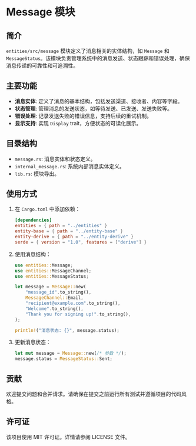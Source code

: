 # Message 模块

## 简介

`entities/src/message` 模块定义了消息相关的实体结构，如 `Message` 和 `MessageStatus`。该模块负责管理系统中的消息发送、状态跟踪和错误处理，确保消息传递的可靠性和可追溯性。

## 主要功能

- **消息实体**: 定义了消息的基本结构，包括发送渠道、接收者、内容等字段。
- **状态管理**: 管理消息的发送状态，如等待发送、已发送、发送失败等。
- **错误处理**: 记录发送失败的错误信息，支持后续的重试机制。
- **显示支持**: 实现 `Display` trait，方便状态的可读化展示。

## 目录结构

- `message.rs`: 消息实体和状态定义。
- `internal_message.rs`: 系统内部消息实体定义。
- `lib.rs`: 模块导出。

## 使用方式

1. 在 `Cargo.toml` 中添加依赖：
    ```toml
    [dependencies]
    entities = { path = "../entities" }
    entity-base = { path = "../entity-base" }
    entity-derive = { path = "../entity-derive" }
    serde = { version = "1.0", features = ["derive"] }
    ```

2. 使用消息结构：
    ```rust
    use entities::Message;
    use entities::MessageChannel;
    use entities::MessageStatus;

    let message = Message::new(
        "message_id".to_string(),
        MessageChannel::Email,
        "recipient@example.com".to_string(),
        "Welcome".to_string(),
        "Thank you for signing up!".to_string(),
    );

    println!("消息状态: {}", message.status);
    ```

3. 更新消息状态：
    ```rust
    let mut message = Message::new(/* 参数 */);
    message.status = MessageStatus::Sent;
    ```

## 贡献

欢迎提交问题和合并请求。请确保在提交之前运行所有测试并遵循项目的代码风格。

## 许可证

该项目使用 MIT 许可证。详情请参阅 LICENSE 文件。 